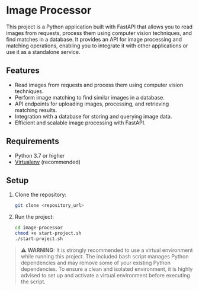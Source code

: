 # Image Processor 

This project is a Python application built with FastAPI that allows you to read images from requests, process them using computer vision techniques, and find matches in a database. It provides an API for image processing and matching operations, enabling you to integrate it with other applications or use it as a standalone service.

## Features

- Read images from requests and process them using computer vision techniques.
- Perform image matching to find similar images in a database.
- API endpoints for uploading images, processing, and retrieving matching results.
- Integration with a database for storing and querying image data.
- Efficient and scalable image processing with FastAPI.

## Requirements

- Python 3.7 or higher
- [Virtualenv](https://virtualenv.pypa.io/) (recommended)


## Setup

1. Clone the repository:

   ```bash
   git clone <repository_url>
   ```

2. Run the project:
   
   ```bash
   cd image-processor
   chmod +x start-project.sh
   ./start-project.sh
   ```


> ⚠️ **WARNING:** It is strongly recommended to use a virtual environment while running this project. The included bash script manages Python dependencies and may remove some of your existing Python dependencies. To ensure a clean and isolated environment, it is highly advised to set up and activate a virtual environment before executing the script.
